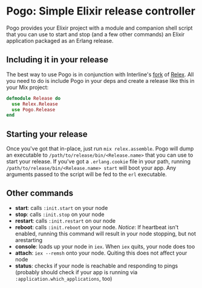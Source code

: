 # Pogo: Simple Elixir release controller

Pogo provides your Elixir project with a module and companion shell script
that you can use to start and stop (and a few other commands) an Elixir
application packaged as an Erlang release.

## Including it in your release

The best way to use Pogo is in conjunction with Interline's [fork][1] of
[Relex][2]. All you need to do is include Pogo in your deps and create a
release like this in your Mix project:

```elixir
defmodule Release do
  use Relex.Release
  use Pogo.Release
end
```

## Starting your release

Once you've got that in-place, just run `mix relex.assemble`. Pogo will dump
an executable to `/path/to/release/bin/<Release.name>` that you can use to
start your release. If you've got a `.erlang.cookie` file in your path,
running `/path/to/release/bin/<Release.name> start` will boot your app.
Any arguments passed to the script will be fed to the `erl` executable.

## Other commands

- **start**: calls `:init.start` on your node
- **stop**: calls `:init.stop` on your node
- **restart**: calls `:init.restart` on our node
- **reboot**: calls `:init.reboot` on your node. *Notice*: If heartbeat isn't
  enabled, running this command will result in your node stopping,
  but not arestarting
- **console**: loads up your node in `iex`. When `iex` quits, your node does too
- **attach**: `iex --remsh` onto your node. Quiting this does not affect your node
- **status**: checks if your node is reachable and responding to pings (probably
  should check if your app is running via `:application.which_applications`, too)

[1]: https://github.com/interline/relex "Interline's fork of yrashk/relex"
[2]: https://github.com/yrashk/relex

